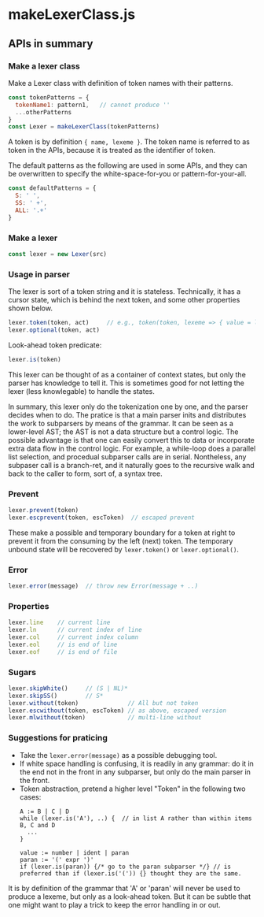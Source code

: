# makeLexerClass.js

## APIs in summary

### Make a lexer class
Make a Lexer class with definition of token names with their patterns.

```js
const tokenPatterns = {
  tokenName1: pattern1,   // cannot produce ''
  ...otherPatterns
}
const Lexer = makeLexerClass(tokenPatterns)
```
A token is by definition `{ name, lexeme }`.
The token name is referred to as token in the APIs,
because it is treated as the identifier of token.

The default patterns as the following are used in some APIs, and they can be overwritten
to specify the white-space-for-you or pattern-for-your-all.

```js
const defaultPatterns = {
  S: ' ',
  SS: ' +',
  ALL: '.+'
}
```

### Make a lexer
```js
const lexer = new Lexer(src)
```

### Usage in parser
The lexer is sort of a token string and it is stateless.
Technically, it has a cursor state, which is behind the next token, and some other properties shown below.
```js
lexer.token(token, act)     // e.g., token(token, lexeme => { value = lexeme })
lexer.optional(token, act)
````

Look-ahead token predicate:
```js
lexer.is(token)
```
This lexer can be thought of as a container of context states, but only the parser has knowledge to tell it.
This is sometimes good for not letting the lexer (less knowlegable) to handle the states.

In summary, this lexer only do the tokenization one by one, and the parser decides when to do.
The pratice is that a main parser inits and distributes the work to subparsers by means of the grammar.
It can be seen as a lower-level AST; the AST is not a data structure but a control logic.
The possible advantage is that one can easily convert this to data or incorporate extra data flow in the control logic.
For example, a while-loop does a parallel list selection, and procedual subparser calls are in serial.
Nontheless, any subpaser call is a branch-ret, and it naturally goes to the recursive walk and back to the
caller to form, sort of, a syntax tree.

### Prevent
```js
lexer.prevent(token)
lexer.escprevent(token, escToken)  // escaped prevent
```
These make a possible and temporary boundary for a token at right to prevent it from
the consuming by the left (next) token.
The temporary unbound state will be recovered by `lexer.token()` or `lexer.optional()`.

### Error
```js
lexer.error(message)  // throw new Error(message + ..)
```

### Properties
```js
lexer.line    // current line
lexer.ln      // current index of line
lexer.col     // current index column
lexer.eol     // is end of line
lexer.eof     // is end of file
```

### Sugars
```js
lexer.skipWhite()     // (S | NL)*
lexer.skipSS()        // S*
lexer.without(token)              // All but not token
lexer.escwithout(token, escToken) // as above, escaped version
lexer.mlwithout(token)            // multi-line without
```

### Suggestions for praticing
- Take the `lexer.error(message)` as a possible debugging tool.
- If white space handling is confusing, it is readily in any grammar: do it in the end not in the front in any subparser,
  but only do the main parser in the front.
- Token abstraction, pretend a higher level "Token" in the following two cases:
  ```
  A := B | C | D
  while (lexer.is('A'), ..) {  // in list A rather than within items B, C and D
    ...
  }
  ```
  ```
  value := number | ident | paran
  paran := '(' expr ')'
  if (lexer.is(paran)) {/* go to the paran subparser */} // is preferred than if (lexer.is('(')) {} thought they are the same.
  ```
It is by definition of the grammar that 'A' or 'paran' will never be used to produce a lexeme, but only as a look-ahead token.
But it can be subtle that one might want to play a trick to keep the error handling in or out.
